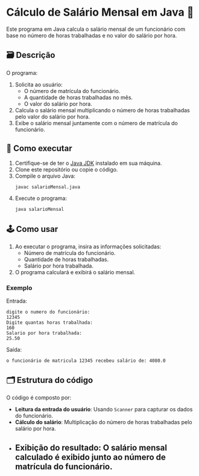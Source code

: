 # Cálculo de Salário Mensal em Java 💼

Este programa em Java calcula o salário mensal de um funcionário com base no número de horas trabalhadas e no valor do salário por hora.

## 🗃 Descrição

O programa:

1. Solicita ao usuário:
   - O número de matrícula do funcionário.
   - A quantidade de horas trabalhadas no mês.
   - O valor do salário por hora.
2. Calcula o salário mensal multiplicando o número de horas trabalhadas pelo valor do salário por hora.
3. Exibe o salário mensal juntamente com o número de matrícula do funcionário.

## 🚀 Como executar

1. Certifique-se de ter o [Java JDK](https://www.oracle.com/java/technologies/javase-downloads.html) instalado em sua máquina.
2. Clone este repositório ou copie o código.
3. Compile o arquivo Java:
   ```bash
   javac salarioMensal.java
   ```
4. Execute o programa:
   ```bash
   java salarioMensal
   ```

## 🕹️ Como usar

1. Ao executar o programa, insira as informações solicitadas:
   - Número de matrícula do funcionário.
   - Quantidade de horas trabalhadas.
   - Salário por hora trabalhada.
2. O programa calculará e exibirá o salário mensal.

### Exemplo

Entrada:
```
digite o numero do funcionário:
12345
Digite quantas horas trabalhada:
160
Salario por hora trabalhada:
25.50
```

Saída:
```
o funcionário de matricula 12345 recebeu salário de: 4080.0
```

## 🗂 Estrutura do código

O código é composto por:

- **Leitura da entrada do usuário**: Usando `Scanner` para capturar os dados do funcionário.
- **Cálculo do salário**: Multiplicação do número de horas trabalhadas pelo salário por hora.
- **Exibição do resultado**: O salário mensal calculado é exibido junto ao número de matrícula do funcionário.
  ---
